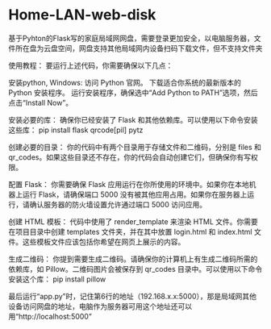 # Home-LAN-web-disk
基于Pyhton的Flask写的家庭局域网网盘，需要登录更加安全，以电脑服务器，文件所在盘为云盘空间，网盘支持其他局域网内设备扫码下载文件，但不支持文件夹


使用教程：
要运行上述代码，你需要确保以下几点：

安装python,
Windows:
访问 Python 官网。
下载适合你系统的最新版本的 Python 安装程序。
运行安装程序，确保选中“Add Python to PATH”选项，然后点击“Install Now”。

安装必要的库： 确保你已经安装了 Flask 和其他依赖库。可以使用以下命令安装这些库：
pip install flask qrcode[pil] pytz

创建必要的目录： 你的代码中有两个目录用于存储文件和二维码，分别是 files 和 qr_codes。如果这些目录还不存在，你的代码会自动创建它们，但确保你有写权限。

配置 Flask： 你需要确保 Flask 应用运行在你所使用的环境中。如果你在本地机器上运行 Flask，请确保端口 5000 没有被其他应用占用。如果你在服务器上运行，请确认服务器的防火墙设置允许通过端口 5000 访问应用。

创建 HTML 模板： 代码中使用了 render_template 来渲染 HTML 文件。你需要在项目目录中创建 templates 文件夹，并在其中放置 login.html 和 index.html 文件。这些模板文件应该包括你希望在网页上展示的内容。

生成二维码： 你提到需要生成二维码。请确保你的计算机上有生成二维码所需的依赖库，如 Pillow。二维码图片会被保存到 qr_codes 目录中。可以使用以下命令安装这个库：
pip install pillow

最后运行“app.py”时，记住第6行的地址（192.168.x.x:5000），那是局域网其他设备访问网盘的地址，电脑作为服务器可用这个地址还可以用“http://localhost:5000”
